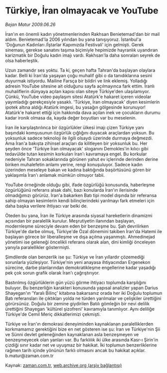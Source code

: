 # Türkiye, İran olmayacak ve YouTube

*Bejan Matur 2009.06.26*

<tr><td class="metin" colspan="2" style="padding-top: 20px; padding-left: 5px; padding-right: 10px;">İran'ın en önemli kadın yönetmenlerinden Rakhsan Benietemad'dan bir mail aldım. Benietemad'la 2006 yılından bu yana tanışıyoruz. İstanbul'a 'Doğunun Kadınları /İştarlar Kapımızda Festivali' için gelmişti. Gerek sineması, gerekse sanatını taşıma biçimiyle hepimizde hayranlık uyandıran karizmatik bir Doğulu kadın imajı vardı. Rakhsan'la daha sonraları seyrek de olsa haberleştik.</td></tr><tr><td class="metin" colspan="2" style="padding-top: 20px; padding-left: 5px; padding-right: 10px;"><p> Uzun zamandır ses yoktu. Ta ki, geçen hafta Tahran'da başlayan olaylara kadar. Belli ki İran'da yaşayan çoğu muhalif gibi o da tanıdıklarına sesini duyurmak istiyordu. Mailine Farsça bir bildiri ve link eklemiş. Yolladığı adresin YouTube sitesine ait olduğunu sayfa açılmayınca fark ettim. İranlı muhaliflerin dünyaya açılan kapısı olan siteye Türkiye'den ulaşılamıyor. Çünkü, YouTube video paylaşım sitesi Atatürk'e hakaret içeren videolar yayımladığı gerekçesiyle yasaklı. 'Türkiye, İran olmayacak' diyen kesimlerin ipotek altına aldığı Atatürk imgesi, bu yasağın gölgesinde korunuyor! Atatürk'e hakaret ettiği için hakkında dava açılan inek ve çocukların durumu kadar ironik olmasa da, kayda değer boyutları var bu meselenin.
<p>İran ile karşılaştırılınca bir özgürlükler ülkesi imajı çizen Türkiye yanı başındaki komşusunun özgürlük çığlığını duyacak araçlardan yoksun. Bu yoksunluk sadece teknoloji ile ilgili olsaydı üzerinde durmaya değmezdi. Ama İran'a bakışta zihinsel araçları da kilitleyen bir yoksunluk bu. Her şeyden önce 'Türkiye İran olmayacak' sloganını Demokles'in kılıcı gibi tedavülde tutan kesimin korkuları İran'ı kavramaya engel. Bu korkular nedeniyle Tahran sokaklarında görünen yahut ev içlerinde derinden derine biriken muhalefetin anlamı yerine, rengi konuşuluyor. Sadece kadın üzerinden meseleye bakan ve kadına baktığında başörtüsünü gören bir yaklaşımla İran'ı anlamak mümkün olmuyor tabii.
<p>YouTube örneğinde olduğu gibi, ifade özgürlüğü konusunda, haberleşme özgürlüğünü referans alsak dahi, bazı konularda İran'ın ilerisinde olmadığımızı görürüz. İran'a bakarken Batı tipi model dışında bir referansa sahip olmayan kesimlerin kendi bilinçlerindeki yarılmayı fark etmeleri için daha başka verilere ihtiyacı var belki de.
<p>Öteden bu yana, İran ile Türkiye arasında siyasal hareketlerin dinamizmi açısından bir paralellik kurulur. Meşrutiyetin ilanından başlayan, modernleşme süreciyle devam eden bir benzeşme bu. Şah devrilirken Türkiye'de darbe olmuş, Türkiye'de Özal dönemini takiben İran'da Hatemi ile başlayan görece bir liberalleşme ve dışa açılma yaşanmıştı. Ahmedinejad yönetimi ise geleneği öncelikli referans olarak alan, dini kimliği önceleyen yanıyla paralellikler göstermişti. 
<p>Şimdilerde olan benzerlik ise şu: Türkiye ve İran yıllardır çözemediği sorunlarla yüzleşiyor. Türkiye'nin yeni anayasa ihtiyacından Ergenekon sürecine, darbe planlarından demokratikleşme engellerine kadar yaşadığı pek çok sorun grafik olarak İran'ı çağrıştırıyor.
<p>Bastırılmış özgürlüklerin gün yüzü görme ihtiyacı toplumda karşılığını buluyor. Bu benzerliğin karakteri konusunda yapısal analizler yapan Darius Shayegan'ın 'Yaralı Bilinç' kitabına bakarsanız orada her iki Doğulu toplumun Batı referansları ile çıktıkları yolda ne türden yarılmalar ve çelişkiler ürettiğini görürsünüz. Doğulu bir zemine giydirilen Batılı gömleğin bir nevi delilik ürettiğini Shayegan 'kültürel şizofreni' kavramıyla tanımlıyor. Aynı deliliğe Türkiye'de Cemil Meriç dikkatlerimizi çekmişti.
<p>Türkiye ve İran'ın demokrasi deneyiminden kaynaklanan paralelliklerden korkmamamız gerektiğini bize en net gösteren ise şu: İran ve Türkiye'nin Şii ve Sünni devlet geleneğinden kaynaklanan asla benzeşmeyen ve benzeşmeyecek olan yanları var. Bu farklılık iki ülke arasında Kasr-ı Şirin'in çizdiği sınır kadar net ve uyuşmaz bir hakikat. İki toplumun benzerliklerine rağmen tarih içinde yönünün farklı olmasını ancak bu hakikat açıklar. b.matur@zaman.com.tr<br/></p></p></p></p></p></p></p></td></tr>

Kaynak: [zaman.com.tr](http://zaman.com.tr/yazar.do?yazino=862978), [web.archive.org (arşiv bağlantısı)](http://web.archive.org/web/20090704235350/http://www.zaman.com.tr:80/yazar.do?yazino=862978)
